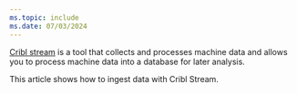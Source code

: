 ```yaml
---
ms.topic: include
ms.date: 07/03/2024
---
```

[Cribl stream](https://docs.cribl.io/stream/) is a tool that collects and processes machine data and allows you to process machine data into a database for later analysis.

This article shows how to ingest data with Cribl Stream.
